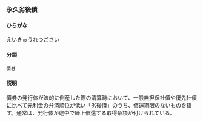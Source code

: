 <div style="display:none;">

## [あ行](securities-terms?id=あ行)

</div>

### 永久劣後債

#### ひらがな

えいきゅうれつごさい

#### 分類

`債券`

#### 説明

債券の発行体が法的に倒産した際の清算時において、一般無担保社債や優先社債に比べて元利金の弁済順位が低い「劣後債」のうち、償還期限のないものを指す。通常は、発行体が途中で繰上償還する取得条項が付けられている。

<div style="display:none;">

## [か行](securities-terms?id=か行)
## [さ行](securities-terms?id=さ行)
## [た行](securities-terms?id=た行)
## [な行](securities-terms?id=な行)
## [は行](securities-terms?id=は行)
## [ま行](securities-terms?id=ま行)
## [や行](securities-terms?id=や行)
## [ら行](securities-terms?id=ら行)
## [わ行](securities-terms?id=わ行)
## [英数字・記号](securities-terms?id=英数字・記号)

</div>


